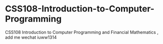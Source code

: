 # CSS108-Introduction-to-Computer-Programming
CSS108 Introduction to Computer Programming and Financial Mathematics , add me wechat iuww1314
